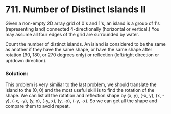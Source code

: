 # 711. Number of Distinct Islands II

Given a non-empty 2D array grid of 0's and 1's, an island is a group of 1's (representing land) connected 4-directionally (horizontal or vertical.) You may assume all four edges of the grid are surrounded by water.

Count the number of distinct islands. An island is considered to be the same as another if they have the same shape, or have the same shape after rotation (90, 180, or 270 degrees only) or reflection (left/right direction or up/down direction).

### Solution:

This problem is very similiar to the last problem, we should translate the island to the (0, 0) and the most useful skill is to find the rotation of the shape. We can list all the rotation and reflection shape by (x, y), (-x, y), (x, -y), (-x, -y), (y, x), (-y, x), (y, -x), (-y, -x). So we can get all the shape and compare them to avoid repeat.